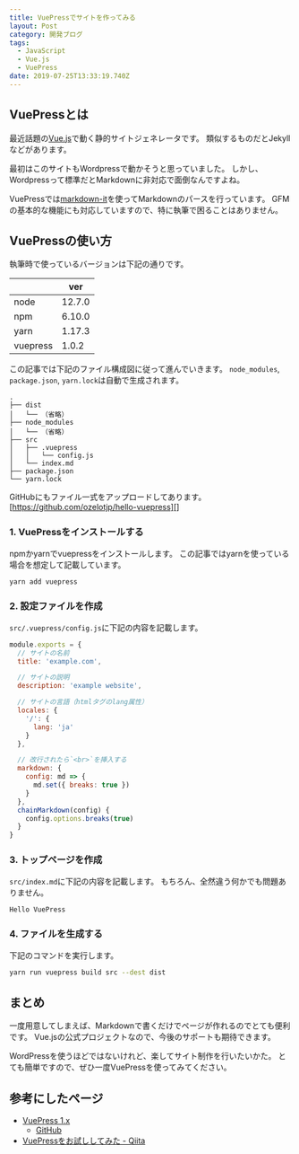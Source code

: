 ```yaml
---
title: VuePressでサイトを作ってみる
layout: Post
category: 開発ブログ
tags:
  - JavaScript
  - Vue.js
  - VuePress
date: 2019-07-25T13:33:19.740Z
---
```

## VuePressとは

最近話題の[Vue.js][]で動く静的サイトジェネレータです。
類似するものだとJekyllなどがあります。

最初はこのサイトもWordpressで動かそうと思っていました。
しかし、Wordpressって標準だとMarkdownに非対応で面倒なんですよね。

VuePressでは[markdown-it][]を使ってMarkdownのパースを行っています。
GFMの基本的な機能にも対応していますので、特に執筆で困ることはありません。

## VuePressの使い方

執筆時で使っているバージョンは下記の通りです。

|          | ver    |
|----------|--------|
| node     | 12.7.0 |
| npm      | 6.10.0 |
| yarn     | 1.17.3 |
| vuepress | 1.0.2  |

この記事では下記のファイル構成図に従って進んでいきます。
`node_modules`, `package.json`, `yarn.lock`は自動で生成されます。

```
.
├── dist
│   └── （省略）
├── node_modules
│   └── （省略）
├── src
│   ├── .vuepress
│   │   └── config.js
│   └── index.md
├── package.json
└── yarn.lock
```

GitHubにもファイル一式をアップロードしてあります。
[https://github.com/ozelotjp/hello-vuepress][]

### 1. VuePressをインストールする

npmかyarnでvuepressをインストールします。
この記事ではyarnを使っている場合を想定して記載しています。

```sh
yarn add vuepress
```

### 2. 設定ファイルを作成

`src/.vuepress/config.js`に下記の内容を記載します。

```js
module.exports = {
  // サイトの名前
  title: 'example.com',

  // サイトの説明
  description: 'example website',

  // サイトの言語（htmlタグのlang属性）
  locales: {
    '/': {
      lang: 'ja'
    }
  },

  // 改行されたら`<br>`を挿入する
  markdown: {
    config: md => {
      md.set({ breaks: true })
    }
  },
  chainMarkdown(config) {
    config.options.breaks(true)
  }
}
```

### 3. トップページを作成

`src/index.md`に下記の内容を記載します。
もちろん、全然違う何かでも問題ありません。

```md
Hello VuePress
```

### 4. ファイルを生成する

下記のコマンドを実行します。

```sh
yarn run vuepress build src --dest dist
```

## まとめ

一度用意してしまえば、Markdownで書くだけでページが作れるのでとても便利です。
Vue.jsの公式プロジェクトなので、今後のサポートも期待できます。

WordPressを使うほどではないけれど、楽してサイト制作を行いたいかた。
とても簡単ですので、ぜひ一度VuePressを使ってみてください。

## 参考にしたページ

- [VuePress 1.x](https://v1.vuepress.vuejs.org/)
  - [GitHub](https://github.com/vuejs/vuepress)
- [VuePressをお試ししてみた - Qiita](https://qiita.com/dojineko/items/aae7e6d13479e08d49fd)

[Vue.js]:https://jp.vuejs.org
[markdown-it]:https://markdown-it.github.io/
[https://github.com/ozelotjp/hello-vuepress]:https://github.com/ozelotjp/hello-vuepress
